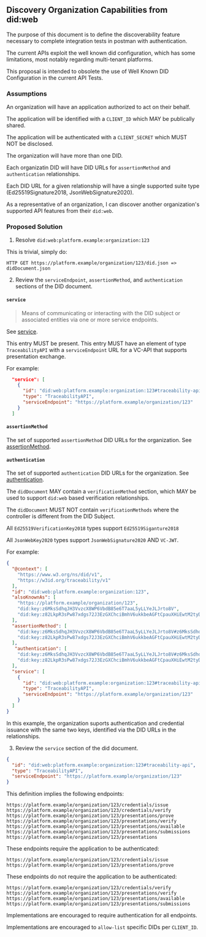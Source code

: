 ## Discovery Organization Capabilities from did:web

The purpose of this document is to define the discoverability feature necessary to complete integration tests in postman with authentication.

The current APIs exploit the well known did configuration, which has some limitations, most notably regarding multi-tenant platforms.

This proposal is intended to obsolete the use of Well Known DID Configuration in the current API Tests.

### Assumptions

An organization will have an application authorized to act on their behalf.

The application will be identified with a `CLIENT_ID` which MAY be publically shared.

The application will be authenticated with a `CLIENT_SECRET` which MUST NOT be disclosed.

The organization will have more than one DID.

Each organizatin DID will have DID URLs for `assertionMethod` and `authentication` relationships.

Each DID URL for a given relationship will have a single supported suite type (Ed25519Signature2018, JsonWebSignature2020).

As a representative of an organization, I can discover another organization's supported API features from their `did:web`.

### Proposed Solution

1. Resolve `did:web:platform.example:organization:123`

This is trivial, simply do:

```
HTTP GET https://platform.example/organization/123/did.json => didDocument.json
```

2. Review the `serviceEndpoint`, `assertionMethod`, and `authentication` sections of the DID document.

#### `service`

> Means of communicating or interacting with the DID subject or associated entities via one or more service endpoints. 

See [service](https://www.w3.org/TR/did-core/#dfn-service).

This entry MUST be present.
This entry MUST have an element of type `TraceabilityAPI` with a `serviceEndpoint` URL for a VC-API that supports presentation exchange.

For example: 
```json
  "service": [
    {
      "id": "did:web:platform.example:organization:123#traceability-api",
      "type": "TraceabilityAPI",
      "serviceEndpoint": "https://platform.example/organization/123"
    }
  ]
```

#### `assertionMethod`

The set of supported `assertionMethod` DID URLs for the organization.
See [assertionMethod](https://www.w3.org/TR/did-core/#assertion).


#### `authentication`

The set of supported `authentication` DID URLs for the organization.
See [authentication](https://www.w3.org/TR/did-core/#authentication).

The `didDocument` MAY contain a `verificationMethod` section, which MAY be used to support `did:web` based verification relationships.

The `didDocument` MUST NOT contain `verificationMethods` where the controller is different from the DID Subject.

All `Ed25519VerificationKey2018` types support `Ed25519Siganture2018`

All `JsonWebKey2020` types support `JsonWebSignature2020` AND `VC-JWT`.

For example:

```json
{
  "@context": [
    "https://www.w3.org/ns/did/v1",
    "https://w3id.org/traceability/v1"
  ],
  "id": "did:web:platform.example:organization:123",
  "alsoKnownAs": [
    "https://platform.example/organization/123",
    "did:key:z6MksSdhqJH3VvzcX8WP6VbdB85e6T7aaL5yLLYeJLJrto8V",
    "did:key:z82LkpR3sPw87xdgs72J3EzGXChciBmhV6ukkbeAGFtCpauXHiEwtM2tyDcphRnLmKsB1fi"
  ],
  "assertionMethod": [
    "did:key:z6MksSdhqJH3VvzcX8WP6VbdB85e6T7aaL5yLLYeJLJrto8V#z6MksSdhqJH3VvzcX8WP6VbdB85e6T7aaL5yLLYeJLJrto8V",
    "did:key:z82LkpR3sPw87xdgs72J3EzGXChciBmhV6ukkbeAGFtCpauXHiEwtM2tyDcphRnLmKsB1fi#z82LkpR3sPw87xdgs72J3EzGXChciBmhV6ukkbeAGFtCpauXHiEwtM2tyDcphRnLmKsB1fi"
  ],
   "authentication": [
    "did:key:z6MksSdhqJH3VvzcX8WP6VbdB85e6T7aaL5yLLYeJLJrto8V#z6MksSdhqJH3VvzcX8WP6VbdB85e6T7aaL5yLLYeJLJrto8V",
    "did:key:z82LkpR3sPw87xdgs72J3EzGXChciBmhV6ukkbeAGFtCpauXHiEwtM2tyDcphRnLmKsB1fi#z82LkpR3sPw87xdgs72J3EzGXChciBmhV6ukkbeAGFtCpauXHiEwtM2tyDcphRnLmKsB1fi"
  ],
  "service": [
    {
      "id": "did:web:platform.example:organization:123#traceability-api",
      "type": "TraceabilityAPI",
      "serviceEndpoint": "https://platform.example/organization/123"
    }
  ]
}
```

In this example, the organization suports authentication and credential issuance with the same two keys, identified via the DID URLs in the relationships.

3. Review the `service` section of the did document.

```json
{
  "id": "did:web:platform.example:organization:123#traceability-api",
  "type": "TraceabilityAPI",
  "serviceEndpoint": "https://platform.example/organization/123"
}
```

This definition implies the following endpoints:

```
https://platform.example/organization/123/credentials/issue
https://platform.example/organization/123/credentials/verify
https://platform.example/organization/123/presentations/prove
https://platform.example/organization/123/presentations/verify
https://platform.example/organization/123/presentations/available
https://platform.example/organization/123/presentations/submissions
https://platform.example/organization/123/presentations
```

These endpoints require the application to be authenticated:

```
https://platform.example/organization/123/credentials/issue
https://platform.example/organization/123/presentations/prove
```

These endpoints do not require the application to be authenticated:

```
https://platform.example/organization/123/credentials/verify
https://platform.example/organization/123/presentations/verify
https://platform.example/organization/123/presentations/available
https://platform.example/organization/123/presentations/submissions
```

Implementations are encouraged to require authentication for all endpoints.

Implementations are encouraged to `allow-list` specific DIDs per `CLIENT_ID`.

